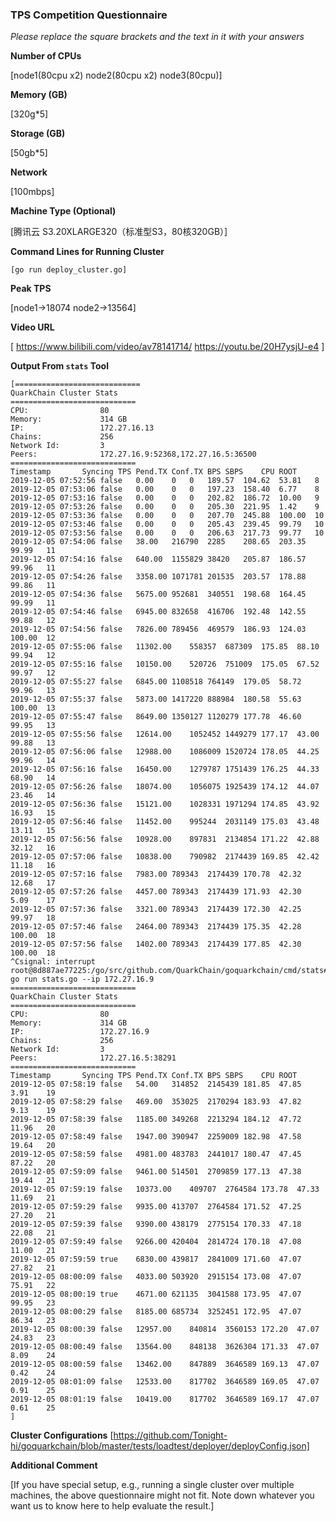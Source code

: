 ### TPS Competition Questionnaire

*Please replace the square brackets and the text in it with your answers*

**Number of CPUs**

[node1(80cpu x2) node2(80cpu x2) node3(80cpu)]

**Memory (GB)**

[320g*5]

**Storage (GB)**

[50gb*5]

**Network**

[100mbps]

**Machine Type (Optional)**

[腾讯云  S3.20XLARGE320（标准型S3，80核320GB）]

**Command Lines for Running Cluster**
```
[go run deploy_cluster.go]
```

**Peak TPS**

[node1->18074   node2->13564]

**Video URL**

[
https://www.bilibili.com/video/av78141714/
https://youtu.be/20H7ysjU-e4
]

**Output From `stats` Tool**
```
[============================
QuarkChain Cluster Stats
============================
CPU:                80
Memory:             314 GB
IP:                 172.27.16.13
Chains:             256
Network Id:         3
Peers:              172.27.16.9:52368,172.27.16.5:36500
============================
Timestamp		Syncing	TPS	Pend.TX	Conf.TX	BPS	SBPS	CPU	ROOT
2019-12-05 07:52:56	false	0.00	0	0	189.57	104.62	53.81	8
2019-12-05 07:53:06	false	0.00	0	0	197.23	158.40	6.77	8
2019-12-05 07:53:16	false	0.00	0	0	202.82	186.72	10.00	9
2019-12-05 07:53:26	false	0.00	0	0	205.30	221.95	1.42	9
2019-12-05 07:53:36	false	0.00	0	0	207.70	245.88	100.00	10
2019-12-05 07:53:46	false	0.00	0	0	205.43	239.45	99.79	10
2019-12-05 07:53:56	false	0.00	0	0	206.63	217.73	99.77	10
2019-12-05 07:54:06	false	38.00	216790	2285	208.65	203.35	99.99	11
2019-12-05 07:54:16	false	640.00	1155829	38420	205.87	186.57	99.96	11
2019-12-05 07:54:26	false	3358.00	1071781	201535	203.57	178.88	99.86	11
2019-12-05 07:54:36	false	5675.00	952681	340551	198.68	164.45	99.99	11
2019-12-05 07:54:46	false	6945.00	832658	416706	192.48	142.55	99.88	12
2019-12-05 07:54:56	false	7826.00	789456	469579	186.93	124.03	100.00	12
2019-12-05 07:55:06	false	11302.00	558357	687309	175.85	88.10	99.94	12
2019-12-05 07:55:16	false	10150.00	520726	751009	175.05	67.52	99.97	12
2019-12-05 07:55:27	false	6845.00	1108518	764149	179.05	58.72	99.96	13
2019-12-05 07:55:37	false	5873.00	1417220	888984	180.58	55.63	100.00	13
2019-12-05 07:55:47	false	8649.00	1350127	1120279	177.78	46.60	99.95	13
2019-12-05 07:55:56	false	12614.00	1052452	1449279	177.17	43.00	99.88	13
2019-12-05 07:56:06	false	12988.00	1086009	1520724	178.05	44.25	99.96	14
2019-12-05 07:56:16	false	16450.00	1279787	1751439	176.25	44.33	68.90	14
2019-12-05 07:56:26	false	18074.00	1056075	1925439	174.12	44.07	23.46	14
2019-12-05 07:56:36	false	15121.00	1028331	1971294	174.85	43.92	16.93	15
2019-12-05 07:56:46	false	11452.00	995244	2031149	175.03	43.48	13.11	15
2019-12-05 07:56:56	false	10928.00	897831	2134854	171.22	42.88	32.12	16
2019-12-05 07:57:06	false	10838.00	790982	2174439	169.85	42.42	11.18	16
2019-12-05 07:57:16	false	7983.00	789343	2174439	170.78	42.32	12.68	17
2019-12-05 07:57:26	false	4457.00	789343	2174439	171.93	42.30	5.09	17
2019-12-05 07:57:36	false	3321.00	789343	2174439	172.30	42.25	99.97	18
2019-12-05 07:57:46	false	2464.00	789343	2174439	175.35	42.28	100.00	18
2019-12-05 07:57:56	false	1402.00	789343	2174439	177.85	42.30	100.00	18
^Csignal: interrupt
root@8d887ae77225:/go/src/github.com/QuarkChain/goquarkchain/cmd/stats# go run stats.go --ip 172.27.16.9 
============================
QuarkChain Cluster Stats
============================
CPU:                80
Memory:             314 GB
IP:                 172.27.16.9
Chains:             256
Network Id:         3
Peers:              172.27.16.5:38291
============================
Timestamp		Syncing	TPS	Pend.TX	Conf.TX	BPS	SBPS	CPU	ROOT
2019-12-05 07:58:19	false	54.00	314852	2145439	181.85	47.85	3.91	19
2019-12-05 07:58:29	false	469.00	353025	2170294	183.93	47.82	9.13	19
2019-12-05 07:58:39	false	1185.00	349268	2213294	184.12	47.72	11.96	20
2019-12-05 07:58:49	false	1947.00	390947	2259009	182.98	47.58	19.64	20
2019-12-05 07:58:59	false	4981.00	483783	2441017	180.47	47.45	87.22	20
2019-12-05 07:59:09	false	9461.00	514501	2709859	177.13	47.38	19.44	21
2019-12-05 07:59:19	false	10373.00	409707	2764584	173.78	47.33	11.69	21
2019-12-05 07:59:29	false	9935.00	413707	2764584	171.52	47.25	27.20	21
2019-12-05 07:59:39	false	9390.00	438179	2775154	170.33	47.18	22.08	21
2019-12-05 07:59:49	false	9266.00	420404	2814724	170.18	47.08	11.00	21
2019-12-05 07:59:59	true	6830.00	439817	2841009	171.60	47.07	27.82	21
2019-12-05 08:00:09	false	4033.00	503920	2915154	173.08	47.07	75.91	22
2019-12-05 08:00:19	true	4671.00	621135	3041588	173.95	47.07	99.95	23
2019-12-05 08:00:29	false	8185.00	685734	3252451	172.95	47.07	86.34	23
2019-12-05 08:00:39	false	12957.00	840814	3560153	172.20	47.07	24.83	23
2019-12-05 08:00:49	false	13564.00	848138	3626304	171.33	47.07	8.09	24
2019-12-05 08:00:59	false	13462.00	847889	3646589	169.13	47.07	0.42	24
2019-12-05 08:01:09	false	12533.00	817702	3646589	169.05	47.07	0.91	25
2019-12-05 08:01:19	false	10419.00	817702	3646589	169.17	47.07	0.61	25
]
```

**Cluster Configurations**
[https://github.com/Tonight-hi/goquarkchain/blob/master/tests/loadtest/deployer/deployConfig.json]

**Additional Comment**

[If you have special setup, e.g., running a single cluster over multiple machines, the above questionnaire might not fit. Note down
whatever you want us to know here to help evaluate the result.]

